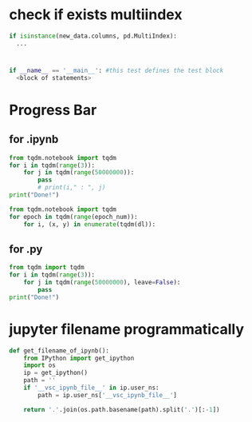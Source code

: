 # check if exists multiindex
```python
if isinstance(new_data.columns, pd.MultiIndex):
  ...
```

#
```python
if __name__ == '__main__': #this test defines the test block  
  <block of statements>
```

# Progress Bar
## for .ipynb
```python
from tqdm.notebook import tqdm
for i in tqdm(range(3)):
    for j in tqdm(range(50000000)):
        pass
        # print(i," : ", j)
print("Done!")
```
```python
from tqdm.notebook import tqdm
for epoch in tqdm(range(epoch_num)):
    for i, (x, y) in enumerate(tqdm(dl)):
```
## for .py
```python
from tqdm import tqdm
for i in tqdm(range(3)):
    for j in tqdm(range(50000000), leave=False):
        pass
print("Done!")
```

# jupyter filename programmatically
```python
def get_filename_of_ipynb():
    from IPython import get_ipython
    import os
    ip = get_ipython()
    path = ''
    if '__vsc_ipynb_file__' in ip.user_ns:
        path = ip.user_ns['__vsc_ipynb_file__']

    return '.'.join(os.path.basename(path).split('.')[:-1])
```
